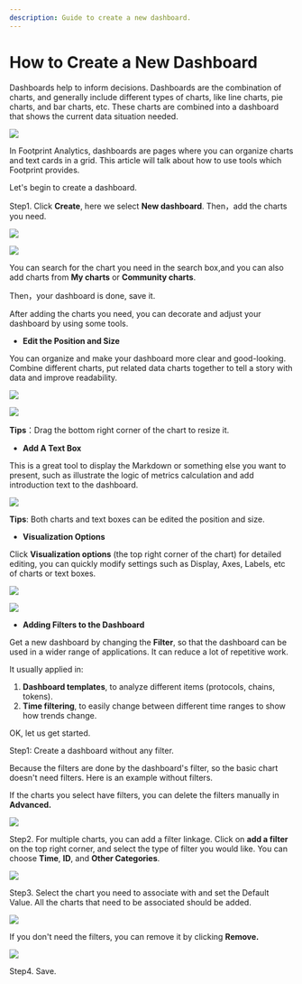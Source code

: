 ```yaml
---
description: Guide to create a new dashboard.
---
```


# How to Create a New Dashboard

Dashboards help to inform decisions. Dashboards are the combination of charts, and generally include different types of charts, like line charts, pie charts, and bar charts, etc. These charts are combined into a dashboard that shows the current data situation needed.

![](<../../.gitbook/assets/0 (1) (1)>)

In Footprint Analytics, dashboards are pages where you can organize charts and text cards in a grid. This article will talk about how to use tools which Footprint provides.

Let's begin to create a dashboard.

Step1. Click **Create**, here we select **New dashboard**. Then，add the charts you need.

![](<../../.gitbook/assets/1 (3) (1)>)

![](<../../.gitbook/assets/2 (2)>)

You can search for the chart you need in the search box,and you can also add charts from **My charts** or **Community charts**.

Then，your dashboard is done, save it.

After adding the charts you need, you can decorate and adjust your dashboard by using some tools.

* **Edit the Position and Size**

You can organize and make your dashboard more clear and good-looking. Combine different charts, put related data charts together to tell a story with data and improve readability.

![](<../../.gitbook/assets/3 (5) (1)>)

![](<../../.gitbook/assets/4 (3)>)

**Tips**：Drag the bottom right corner of the chart to resize it.

* **Add A Text Box**

This is a great tool to display the Markdown or something else you want to present, such as illustrate the logic of metrics calculation and add introduction text to the dashboard.

![](<../../.gitbook/assets/5 (1)>)

**Tips**: Both charts and text boxes can be edited the position and size.

* **Visualization Options**

Click **Visualization options** (the top right corner of the chart) for detailed editing, you can quickly modify settings such as Display, Axes, Labels, etc of charts or text boxes.

![](<../../.gitbook/assets/6 (2) (1)>)

![](../../.gitbook/assets/7)

* **Adding Filters to the Dashboard**

Get a new dashboard by changing the **Filter**, so that the dashboard can be used in a wider range of applications. It can reduce a lot of repetitive work.

It usually applied in:

1. **Dashboard templates**, to analyze different items (protocols, chains, tokens).
2. **Time filtering**, to easily change between different time ranges to show how trends change.

OK, let us get started.

Step1: Create a dashboard without any filter.

Because the filters are done by the dashboard's filter, so the basic chart doesn't need filters. Here is an example without filters.

If the charts you select have filters, you can delete the filters manually in **Advanced.**

![](../../.gitbook/assets/8)

Step2. For multiple charts, you can add a filter linkage. Click on **add a filter** on the top right corner, and select the type of filter you would like. You can choose **Time**, **ID**, and **Other Categories**.

![](../../.gitbook/assets/9)

Step3. Select the chart you need to associate with and set the Default Value. All the charts that need to be associated should be added.

![](../../.gitbook/assets/10)

If you don't need the filters, you can remove it by clicking **Remove.**

![](../../.gitbook/assets/11)

Step4. Save.

​
